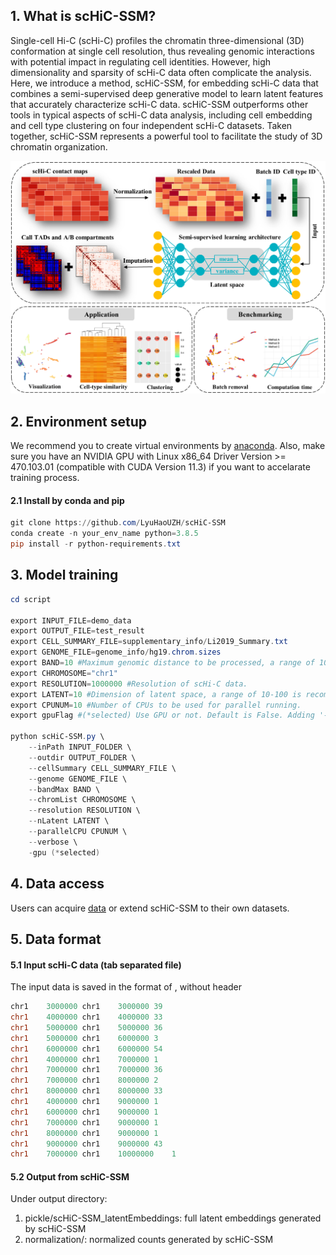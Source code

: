 ﻿

## 1. What is scHiC-SSM?

Single-cell Hi-C (scHi-C) profiles the chromatin three-dimensional (3D) conformation at single cell resolution, thus revealing genomic interactions with potential impact in regulating cell identities. However, high dimensionality and sparsity of scHi-C data often complicate the analysis. Here, we introduce a method, scHiC-SSM, for embedding scHi-C data that combines a semi-supervised deep generative model to learn latent features that accurately characterize scHi-C data. scHiC-SSM outperforms other tools in typical aspects of scHi-C data analysis, including cell embedding and cell type clustering on four independent scHi-C datasets. Taken together, scHiC-SSM represents a powerful tool to facilitate the study of 3D chromatin organization.

![image](https://github.com/LyuHaoUZH/scHiC-SSM/blob/main/img/flowchart.png)

## 2. Environment setup
We recommend you to create virtual environments by [anaconda](https://docs.anaconda.com/anaconda/install/linux/). Also, make sure you have an NVIDIA GPU with Linux x86_64 Driver Version >= 470.103.01 (compatible with CUDA Version 11.3) if you want to accelarate training process.
#### 2.1 Install by conda and pip

```powershell
git clone https://github.com/LyuHaoUZH/scHiC-SSM
conda create -n your_env_name python=3.8.5
pip install -r python-requirements.txt
```

## 3. Model training

```powershell
cd script

export INPUT_FILE=demo_data
export OUTPUT_FILE=test_result
export CELL_SUMMARY_FILE=supplementary_info/Li2019_Summary.txt
export GENOME_FILE=genome_info/hg19.chrom.sizes
export BAND=10 #Maximum genomic distance to be processed, a range of 10-100 is recommended.
export CHROMOSOME="chr1"
export RESOLUTION=1000000 #Resolution of scHi-C data.
export LATENT=10 #Dimension of latent space, a range of 10-100 is recommended.
export CPUNUM=10 #Number of CPUs to be used for parallel running.
export gpuFlag #(*selected) Use GPU or not. Default is False. Adding '-gpu' to turn it on.

python scHiC-SSM.py \
    --inPath INPUT_FOLDER \
    --outdir OUTPUT_FOLDER \
    --cellSummary CELL_SUMMARY_FILE \
    --genome GENOME_FILE \
    --bandMax BAND \
    --chromList CHROMOSOME \
    --resolution RESOLUTION \
    --nLatent LATENT \
    --parallelCPU CPUNUM \
    --verbose \
    -gpu (*selected)
```
## 4. Data access
Users can acquire [data](https://drive.google.com/drive/folders/1fcq1gKC1OO89tFd3bEEtAWgnveJesSyG?usp=sharing%20Dependencies) or extend scHiC-SSM to their own datasets.
## 5. Data format
#### 5.1 Input scHi-C data (tab separated file)
The input data is saved in the format of <chr1> <pos1> <chr2> <pos2> <counts>, without header
```powershell
chr1	3000000	chr1	3000000	39
chr1	4000000	chr1	4000000	33
chr1	5000000	chr1	5000000	36
chr1	5000000	chr1	6000000	3
chr1	6000000	chr1	6000000	54
chr1	4000000	chr1	7000000	1
chr1	7000000	chr1	7000000	36
chr1	7000000	chr1	8000000	2
chr1	8000000	chr1	8000000	33
chr1	4000000	chr1	9000000	1
chr1	6000000	chr1	9000000	1
chr1	7000000	chr1	9000000	1
chr1	8000000	chr1	9000000	1
chr1	9000000	chr1	9000000	43
chr1	7000000	chr1	10000000	1
```
#### 5.2 Output from scHiC-SSM
Under output directory:
1) pickle/scHiC-SSM_latentEmbeddings: full latent embeddings generated by scHiC-SSM
2) normalization/: normalized counts generated by scHiC-SSM
